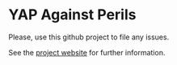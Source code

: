 # YAP Against Perils

Please, use this github project to file any issues.

See the [project website](http://gleirscher.de/yap/) for further information.
